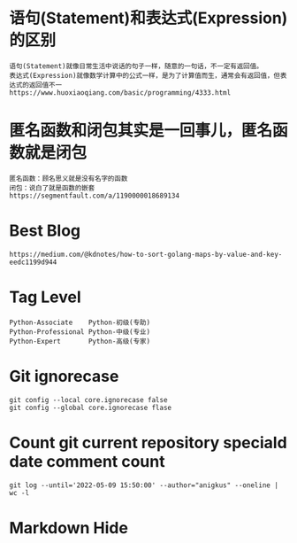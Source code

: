 # 语句(Statement)和表达式(Expression)的区别
    语句(Statement)就像日常生活中说话的句子一样，随意的一句话，不一定有返回值。
    表达式(Expression)就像数学计算中的公式一样，是为了计算值而生，通常会有返回值，但表达式的返回值不一
    https://www.huoxiaoqiang.com/basic/programming/4333.html

# 匿名函数和闭包其实是一回事儿，匿名函数就是闭包
    匿名函数：顾名思义就是没有名字的函数
    闭包：说白了就是函数的嵌套
    https://segmentfault.com/a/1190000018689134

# Best Blog
    https://medium.com/@kdnotes/how-to-sort-golang-maps-by-value-and-key-eedc1199d944

# Tag Level
    Python-Associate    Python-初级(专助)
    Python-Professional Python-中级(专业)
    Python-Expert       Python-高级(专家)

# Git ignorecase
    git config --local core.ignorecase false
    git config --global core.ignorecase flase

# Count git current repository speciald date comment count
    git log --until='2022-05-09 15:50:00' --author="anigkus" --oneline | wc -l

# Markdown Hide
[This is a comment that will be hidden.]: # 
[This is a comment that will be hidden.]: # 
[This is a comment that will be hidden.]: # 